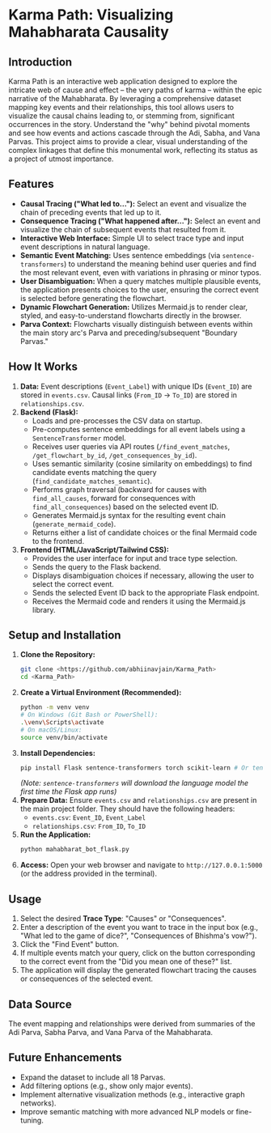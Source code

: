 # Karma Path: Visualizing Mahabharata Causality

## Introduction

Karma Path is an interactive web application designed to explore the intricate web of cause and effect – the very paths of karma – within the epic narrative of the Mahabharata. By leveraging a comprehensive dataset mapping key events and their relationships, this tool allows users to visualize the causal chains leading to, or stemming from, significant occurrences in the story. Understand the "why" behind pivotal moments and see how events and actions cascade through the Adi, Sabha, and Vana Parvas. This project aims to provide a clear, visual understanding of the complex linkages that define this monumental work, reflecting its status as a project of utmost importance.

## Features

* **Causal Tracing ("What led to..."):** Select an event and visualize the chain of preceding events that led up to it.
* **Consequence Tracing ("What happened after..."):** Select an event and visualize the chain of subsequent events that resulted from it.
* **Interactive Web Interface:** Simple UI to select trace type and input event descriptions in natural language.
* **Semantic Event Matching:** Uses sentence embeddings (via `sentence-transformers`) to understand the meaning behind user queries and find the most relevant event, even with variations in phrasing or minor typos.
* **User Disambiguation:** When a query matches multiple plausible events, the application presents choices to the user, ensuring the correct event is selected before generating the flowchart.
* **Dynamic Flowchart Generation:** Utilizes Mermaid.js to render clear, styled, and easy-to-understand flowcharts directly in the browser.
* **Parva Context:** Flowcharts visually distinguish between events within the main story arc's Parva and preceding/subsequent "Boundary Parvas."

## How It Works

1.  **Data:** Event descriptions (`Event_Label`) with unique IDs (`Event_ID`) are stored in `events.csv`. Causal links (`From_ID` -> `To_ID`) are stored in `relationships.csv`.
2.  **Backend (Flask):**
    * Loads and pre-processes the CSV data on startup.
    * Pre-computes sentence embeddings for all event labels using a `SentenceTransformer` model.
    * Receives user queries via API routes (`/find_event_matches`, `/get_flowchart_by_id`, `/get_consequences_by_id`).
    * Uses semantic similarity (cosine similarity on embeddings) to find candidate events matching the query (`find_candidate_matches_semantic`).
    * Performs graph traversal (backward for causes with `find_all_causes`, forward for consequences with `find_all_consequences`) based on the selected event ID.
    * Generates Mermaid.js syntax for the resulting event chain (`generate_mermaid_code`).
    * Returns either a list of candidate choices or the final Mermaid code to the frontend.
3.  **Frontend (HTML/JavaScript/Tailwind CSS):**
    * Provides the user interface for input and trace type selection.
    * Sends the query to the Flask backend.
    * Displays disambiguation choices if necessary, allowing the user to select the correct event.
    * Sends the selected Event ID back to the appropriate Flask endpoint.
    * Receives the Mermaid code and renders it using the Mermaid.js library.


## Setup and Installation

1.  **Clone the Repository:**
    ```bash
    git clone <https://github.com/abhiinavjain/Karma_Path>
    cd <Karma_Path>
    ```
2.  **Create a Virtual Environment (Recommended):**
    ```bash
    python -m venv venv
    # On Windows (Git Bash or PowerShell):
    .\venv\Scripts\activate
    # On macOS/Linux:
    source venv/bin/activate
    ```
3.  **Install Dependencies:**
    ```bash
    pip install Flask sentence-transformers torch scikit-learn # Or tensorflow instead of torch
    ```
    *(Note: `sentence-transformers` will download the language model the first time the Flask app runs)*
4.  **Prepare Data:** Ensure `events.csv` and `relationships.csv` are present in the main project folder. They should have the following headers:
    * `events.csv`: `Event_ID`, `Event_Label`
    * `relationships.csv`: `From_ID`, `To_ID`
5.  **Run the Application:**
    ```bash
    python mahabharat_bot_flask.py
    ```
6.  **Access:** Open your web browser and navigate to `http://127.0.0.1:5000` (or the address provided in the terminal).

## Usage

1.  Select the desired **Trace Type**: "Causes" or "Consequences".
2.  Enter a description of the event you want to trace in the input box (e.g., "What led to the game of dice?", "Consequences of Bhishma's vow?").
3.  Click the "Find Event" button.
4.  If multiple events match your query, click on the button corresponding to the correct event from the "Did you mean one of these?" list.
5.  The application will display the generated flowchart tracing the causes or consequences of the selected event.

## Data Source

The event mapping and relationships were derived from summaries of the Adi Parva, Sabha Parva, and Vana Parva of the Mahabharata. 

## Future Enhancements

* Expand the dataset to include all 18 Parvas.
* Add filtering options (e.g., show only major events).
* Implement alternative visualization methods (e.g., interactive graph networks).
* Improve semantic matching with more advanced NLP models or fine-tuning.